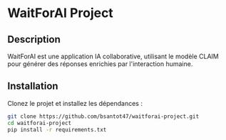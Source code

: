 
# WaitForAI Project

## Description
WaitForAI est une application IA collaborative, utilisant le modèle CLAIM pour générer des réponses enrichies par l'interaction humaine.

## Installation
Clonez le projet et installez les dépendances :
```bash
git clone https://github.com/bsantot47/waitforai-project.git
cd waitforai-project
pip install -r requirements.txt


